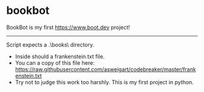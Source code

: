 # bookbot

BookBot is my first https://www.boot.dev project!  

***
Script expects a .\books\ directory.
- Inside should a frankenstein.txt file.
- You can a copy of this file here: https://raw.githubusercontent.com/asweigart/codebreaker/master/frankenstein.txt
- Try not to judge this work too harshly. This is my first project in python.

